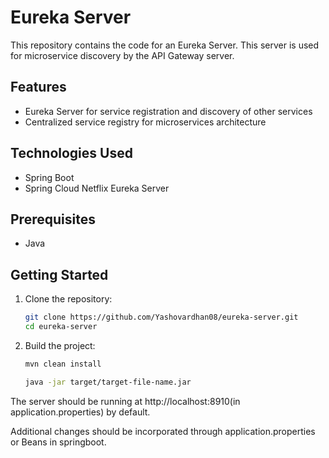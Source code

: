 # Eureka Server

This repository contains the code for an Eureka Server. This server is used for microservice discovery by the API Gateway server.

## Features

- Eureka Server for service registration and discovery of other services
- Centralized service registry for microservices architecture

## Technologies Used

- Spring Boot
- Spring Cloud Netflix Eureka Server
## Prerequisites

- Java

## Getting Started

1. Clone the repository:

    ```bash
    git clone https://github.com/Yashovardhan08/eureka-server.git
    cd eureka-server
    ```


2. Build the project:

    ```bash
    mvn clean install
    ```
    ```bash
    java -jar target/target-file-name.jar
    ```
The server should be running at http://localhost:8910(in application.properties) by default.


Additional changes should be incorporated through application.properties or Beans in springboot.

